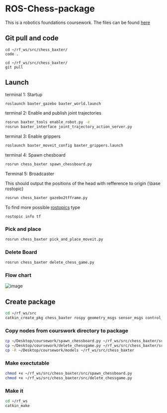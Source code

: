# ROS-Chess-package

This is a robotics foundations coursework. The files can be found [here](https://moodle.gla.ac.uk/course/view.php?id=34588)

## Git pull and code
```
cd ~/rf_ws/src/chess_baxter/
code .
```

```
cd ~/rf_ws/src/chess_baxter/
git pull
```

## Launch

terminal 1: Startup

```bash
roslaunch baxter_gazebo baxter_world.launch
```

terminal 2: Enable and publish joint trajectories

```bash
rosrun baxter_tools enable_robot.py -e
rosrun baxter_interface joint_trajectory_action_server.py
```

terminal 3: Enable grippers

```sh
roslaunch baxter_moveit_config baxter_grippers.launch
```

terminal 4: Spawn chesboard

```sh
rosrun chess_baxter spawn_chessboard.py
```

Terminal 5: Broadcaster

This should output the positions of the head with refference to origin (\base rostopic)
```sh
rosrun chess_baxter gazebo2tfframe.py
```

To  find more possible [rostopics](http://wiki.ros.org/rostopic) type

```
rostopic info tf
```




### Pick and place

```sh
rosrun chess_baxter pick_and_place_moveit.py
```

### Delete Board

```bash
rosrun chess_baxter delete_chess_game.py
```

### Flow chart

![image](https://user-images.githubusercontent.com/82882938/224342808-c0500f92-1435-4d2e-b013-f0fc948d41c2.png)

## Create package

```bash
cd ~/rf_ws/src
catkin_create_pkg chess_baxter rospy geometry_msgs sensor_msgs control_msgs trajectory_msgs baxter_core_msgs baxter_interface
```

### Copy nodes from courswork directory to package

```bash
cp ~/Desktop/coursework/spawn_chessboard.py ~/rf_ws/src/chess_baxter/src/spawn_chessboard.py
cp ~/Desktop/coursework/delete_chessgame.py ~/rf_ws/src/chess_baxter/src/delete_chessgame.py
cp -R ~/Desktop/coursework/models ~/rf_ws/src/chess_baxter
```

### Make exectutable

```bash
chmod +x ~/rf_ws/src/chess_baxter/src/spawn_chessboard.py
chmod +x ~/rf_ws/src/chess_baxter/src/delete_chessgame.py
```

### Make it

```bash
cd ~/rf_ws
catkin_make
```
